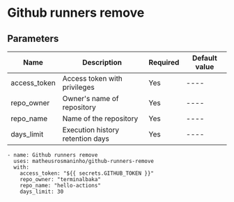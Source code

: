 # Github runners remove

## Parameters

| Name | Description | Required | Default value |
| ---- | ---- | ---- | ---- |
| access_token | Access token with privileges | Yes | ---- |
| repo_owner | Owner's name of repository | Yes | ---- |
| repo_name | Name of the repository | Yes | ---- |
| days_limit | Execution history retention days | Yes | ---- |

```
- name: Github runners remove
  uses: matheusrosmaninho/github-runners-remove
  with:
    access_token: "${{ secrets.GITHUB_TOKEN }}"
    repo_owner: "terminalbaka"
    repo_name: "hello-actions"
    days_limit: 30

```